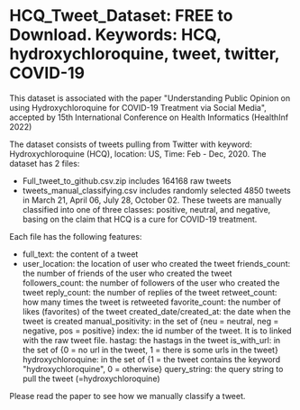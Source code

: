 # HCQ_Tweet_Dataset: FREE to Download. Keywords: HCQ, hydroxychloroquine, tweet, twitter, COVID-19

This dataset is associated with the paper "Understanding Public Opinion on using Hydroxychloroquine for COVID-19 Treatment via Social Media", accepted by 15th International Conference on Health Informatics (HealthInf 2022)

The dataset consists of tweets pulling from Twitter with keyword: Hydroxychloroquine (HCQ), location:  US, Time: Feb - Dec, 2020.
The dataset has 2 files:
+ Full_tweet_to_github.csv.zip includes 164168 raw tweets
+ tweets_manual_classifying.csv includes randomly selected 4850 tweets in March 21, April 06, July 28, October 02. These tweets are manually classified into one of three classes: positive, neutral, and negative, basing on the claim that HCQ is a cure for COVID-19 treatment.

Each file has the following features:
+ full_text: the content of a tweet
+ user_location: the location of user who created the tweet
friends_count: the number of friends of the user who created the tweet
followers_count: the number of followers of the user who created the tweet
reply_count: the number of replies of the tweet
retweet_count: how many times the tweet is retweeted
favorite_count: the number of likes (favorites) of the tweet
created_date/created_at: the date when the tweet is created
manual_positivity: in the set of {neu = neutral, neg = negative, pos = positive}
index: the id number of the tweet. It is to linked with the raw tweet file.
hastag: the hastags in the tweet
is_with_url: in the set of {0 = no url in the tweet, 1 = there is some urls in the tweet}
hydroxychloroquine: in the set of {1 = the tweet contains the keyword "hydroxychloroquine", 0 = otherwise}
query_string: the query string to pull the tweet (=hydroxychloroquine)

Please read the paper to see how we manually classify a tweet.

